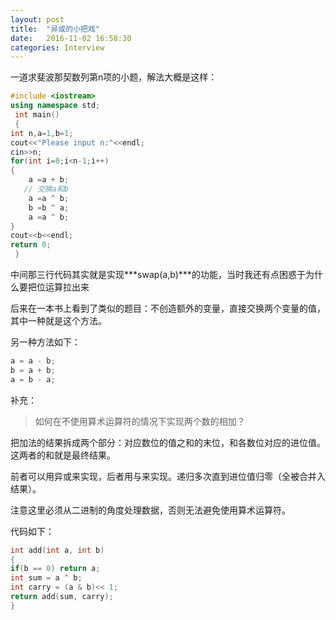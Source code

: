```yaml
---
layout: post
title:  "异或的小把戏"
date:   2016-11-02 16:58:30
categories: Interview
---
```

一道求斐波那契数列第n项的小题，解法大概是这样：

```cpp
#include <iostream>
using namespace std;  
 int main()
 {  
int n,a=1,b=1;  
cout<<"Please input n:"<<endl;
cin>>n;
for(int i=0;i<n-1;i++)
{
    a =a + b; 
   // 交换a和b
    a =a ^ b;  
    b =b ^ a;
    a =a ^ b;
}
cout<<b<<endl;  
return 0;
 }
```
中间那三行代码其实就是实现***swap(a,b)***的功能，当时我还有点困惑于为什么要把位运算拉出来

后来在一本书上看到了类似的题目：不创造额外的变量，直接交换两个变量的值，其中一种就是这个方法。

另一种方法如下：

```cpp
a = a - b;
b = a + b;
a = b - a;
```

补充：

> 如何在不使用算术运算符的情况下实现两个数的相加？

把加法的结果拆成两个部分：对应数位的值之和的末位，和各数位对应的进位值。这两者的和就是最终结果。

前者可以用异或来实现，后者用与来实现。递归多次直到进位值归零（全被合并入结果）。

注意这里必须从二进制的角度处理数据，否则无法避免使用算术运算符。

代码如下：

```cpp
int add(int a, int b)
{
if(b == 0) return a;
int sum = a ^ b;
int carry = (a & b)<< 1;
return add(sum, carry);
}
```